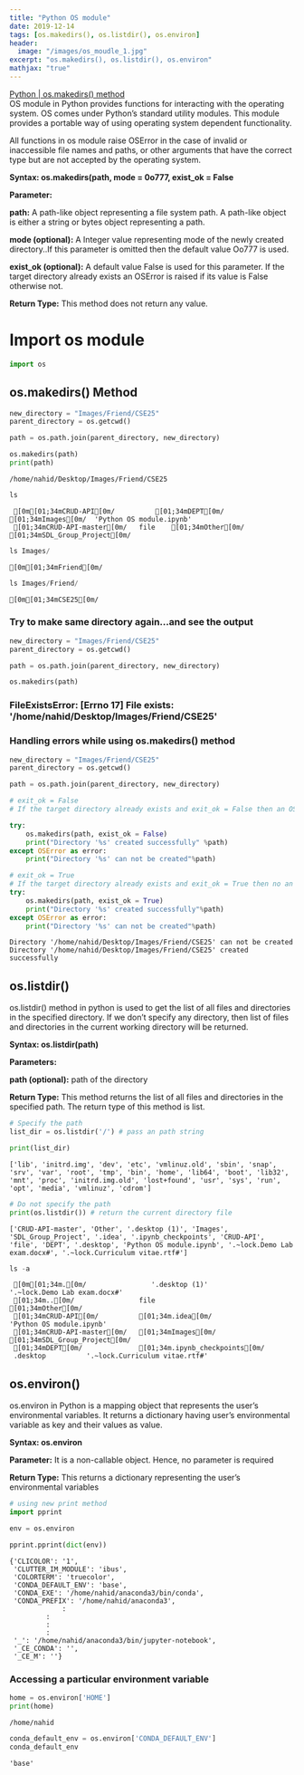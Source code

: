 ```yaml
---
title: "Python OS module"
date: 2019-12-14
tags: [os.makedirs(), os.listdir(), os.environ]
header:
  image: "/images/os_moudle_1.jpg"
excerpt: "os.makedirs(), os.listdir(), os.environ"
mathjax: "true"
---
```



[Python | os.makedirs() method](https://www.geeksforgeeks.org/python-os-makedirs-method/)  
OS module in Python provides functions for interacting with the operating system. OS comes under Python’s standard utility modules. This module provides a portable way of using operating system dependent functionality.

All functions in os module raise OSError in the case of invalid or inaccessible file names and paths, or other arguments that have the correct type but are not accepted by the operating system.

**Syntax: os.makedirs(path, mode = 0o777, exist_ok = False**
 
**Parameter:** 

**path:** A path-like object representing a file system path. A path-like object is either a string or bytes object representing a path.  

**mode (optional):** A Integer value representing mode of the newly created directory..If this parameter is omitted then the default value Oo777 is used.  

**exist_ok (optional):** A default value False is used for this parameter. If the target directory already exists an OSError is raised if its value is False otherwise not.  

**Return Type:** This method does not return any value.

# Import os module


```python
import os
```

## os.makedirs() Method


```python
new_directory = "Images/Friend/CSE25"
parent_directory = os.getcwd()

path = os.path.join(parent_directory, new_directory)

os.makedirs(path)
print(path)
```

    /home/nahid/Desktop/Images/Friend/CSE25



```python
ls
```

     [0m[01;34mCRUD-API[0m/          [01;34mDEPT[0m/   [01;34mImages[0m/  'Python OS module.ipynb'
     [01;34mCRUD-API-master[0m/   file    [01;34mOther[0m/    [01;34mSDL_Group_Project[0m/



```python
ls Images/
```

    [0m[01;34mFriend[0m/



```python
ls Images/Friend/
```

    [0m[01;34mCSE25[0m/


### Try to make same directory again...and see the output

```py
new_directory = "Images/Friend/CSE25"
parent_directory = os.getcwd()

path = os.path.join(parent_directory, new_directory)

os.makedirs(path)   
```

### FileExistsError: [Errno 17] File exists: '/home/nahid/Desktop/Images/Friend/CSE25'

### Handling errors while using os.makedirs() method


```python
new_directory = "Images/Friend/CSE25"
parent_directory = os.getcwd()

path = os.path.join(parent_directory, new_directory)

# exit_ok = False
# If the target directory already exists and exit_ok = False then an OSError is raised.

try: 
    os.makedirs(path, exist_ok = False) 
    print("Directory '%s' created successfully" %path) 
except OSError as error: 
    print("Directory '%s' can not be created"%path)

# exit_ok = True
# If the target directory already exists and exit_ok = True then no an OSError is raised.
try: 
    os.makedirs(path, exist_ok = True) 
    print("Directory '%s' created successfully"%path) 
except OSError as error: 
    print("Directory '%s' can not be created"%path)

```

    Directory '/home/nahid/Desktop/Images/Friend/CSE25' can not be created
    Directory '/home/nahid/Desktop/Images/Friend/CSE25' created successfully


## os.listdir()
os.listdir() method in python is used to get the list of all files and directories in the specified directory. If we don’t specify any directory, then list of files and directories in the current working directory will be returned.

**Syntax: os.listdir(path)**

**Parameters:**  

**path (optional):** path of the directory  

**Return Type:** This method returns the list of all files and directories in the specified path. The return type of this method is list.


```python
# Specify the path
list_dir = os.listdir('/') # pass an path string

print(list_dir)
```

    ['lib', 'initrd.img', 'dev', 'etc', 'vmlinuz.old', 'sbin', 'snap', 'srv', 'var', 'root', 'tmp', 'bin', 'home', 'lib64', 'boot', 'lib32', 'mnt', 'proc', 'initrd.img.old', 'lost+found', 'usr', 'sys', 'run', 'opt', 'media', 'vmlinuz', 'cdrom']



```python
# Do not specify the path
print(os.listdir()) # return the current directory file
```

    ['CRUD-API-master', 'Other', '.desktop (1)', 'Images', 'SDL_Group_Project', '.idea', '.ipynb_checkpoints', 'CRUD-API', 'file', 'DEPT', '.desktop', 'Python OS module.ipynb', '.~lock.Demo Lab exam.docx#', '.~lock.Curriculum vitae.rtf#']



```python
ls -a
```

     [0m[01;34m.[0m/                '.desktop (1)'                  '.~lock.Demo Lab exam.docx#'
     [01;34m..[0m/                file                            [01;34mOther[0m/
     [01;34mCRUD-API[0m/          [01;34m.idea[0m/                         'Python OS module.ipynb'
     [01;34mCRUD-API-master[0m/   [01;34mImages[0m/                         [01;34mSDL_Group_Project[0m/
     [01;34mDEPT[0m/              [01;34m.ipynb_checkpoints[0m/
     .desktop          '.~lock.Curriculum vitae.rtf#'


## os.environ()
os.environ in Python is a mapping object that represents the user’s environmental variables. It returns a dictionary having user’s environmental variable as key and their values as value.

**Syntax: os.environ**  

**Parameter:** It is a non-callable object. Hence, no parameter is required  

**Return Type:** This returns a dictionary representing the user’s environmental variables


```python
# using new print method
import pprint

env = os.environ

pprint.pprint(dict(env))
```

    {'CLICOLOR': '1',
     'CLUTTER_IM_MODULE': 'ibus',
     'COLORTERM': 'truecolor',
     'CONDA_DEFAULT_ENV': 'base',
     'CONDA_EXE': '/home/nahid/anaconda3/bin/conda',
     'CONDA_PREFIX': '/home/nahid/anaconda3',
     		     :
		     :
		     :
		     :				
     '_': '/home/nahid/anaconda3/bin/jupyter-notebook',
     '_CE_CONDA': '',
     '_CE_M': ''}


 ### Accessing a particular environment variable


```python
home = os.environ['HOME']
print(home)
```

    /home/nahid



```python
conda_default_env = os.environ['CONDA_DEFAULT_ENV']
conda_default_env
```




    'base'


